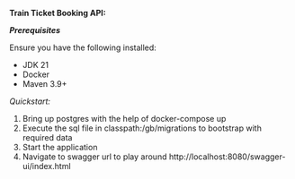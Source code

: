 **Train Ticket Booking API:**

**_Prerequisites_**

Ensure you have the following installed:

* JDK 21
* Docker
* Maven 3.9+

_Quickstart:_

1. Bring up postgres with the help of docker-compose up
2. Execute the sql file in classpath:/gb/migrations to bootstrap with required data
3. Start the application
4. Navigate to swagger url to play around http://localhost:8080/swagger-ui/index.html
